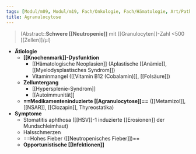 ```yaml
---
tags: [Modul/m09, Modul/m19, Fach/Onkologie, Fach/Hämatologie, Art/Pathologie, Fach/Notfallmedizin]
title: Agranulocytose
---
```

> (Abstract::**Schwere [[Neutropenie]]** mit [[Granulocyten]]-Zahl <500 [[Zellen]]/μl)
- **Ätiologie**
	- **[[Knochenmark]]-Dysfunktion**
		- [[Hämatologische Neoplasien]] (Aplastische [[Anämie]], [[Myelodysplastisches Syndrom]])
		- Vitaminmangel ([[Vitamin B12 (Cobalamin)]], [[Folsäure]])
	- **Zelluntergang**
		- [[Hypersplenie-Syndrom]]
		- [[Autoimmunität]]
	- **==Medikamenteninduzierte [[Agranulocytose]]==** ([[Metamizol]], [[NSAR]], [[Clozapin]], Thyreostatika)
- **Symptome**
	- Stomatitis aphthosa ([[HSV]]-1 induzierte [[Erosionen]] der Mundschleimhaut)
	- Halsschmerzen
	- ==Hohes Fieber ([[Neutropenisches Fieber]])==
	- **Opportunistische [[Infektionen]]**